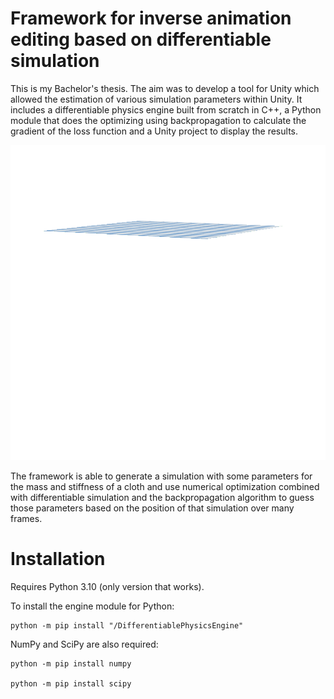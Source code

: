 # Framework for inverse animation editing based on differentiable simulation
This is my Bachelor's thesis. The aim was to develop a tool for Unity which allowed the estimation of various simulation parameters within Unity.
It includes a differentiable physics engine built from scratch in C++, a Python module that does the optimizing using backpropagation to calculate the gradient of the loss function and a Unity project to display the results.

![My Image](Screenshots/4corners.gif)

The framework is able to generate a simulation with some parameters for the mass and stiffness of a cloth and use numerical optimization combined with differentiable simulation and the backpropagation algorithm to guess those parameters based on the position of that simulation over many frames.

# Installation
Requires Python 3.10 (only version that works).

To install the engine module for Python:

    python -m pip install "/DifferentiablePhysicsEngine"

NumPy and SciPy are also required:

    python -m pip install numpy
    
    python -m pip install scipy
